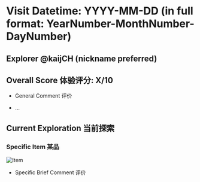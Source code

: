 # Visit Datetime: YYYY-MM-DD (in full format: YearNumber-MonthNumber-DayNumber)

## Explorer @kaijCH (nickname preferred)

## Overall Score 体验评分: X/10

- General Comment 评价

- ...

## Current Exploration 当前探索

### Specific Item 某品

![Item](TemplatePixDatetime/TemplateDatetime001.jpg)

- Specific Brief Comment 评价
